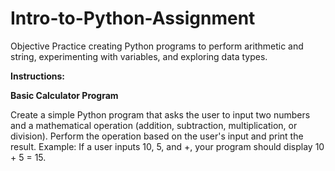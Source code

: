 # Intro-to-Python-Assignment
Objective  Practice creating Python programs to perform arithmetic and string, experimenting with variables, and exploring data types. 

**Instructions:**

**Basic Calculator Program**

Create a simple Python program that asks the user to input two numbers and a mathematical operation (addition, subtraction, multiplication, or division).
Perform the operation based on the user's input and print the result.
Example: If a user inputs 10, 5, and +, your program should display 10 + 5 = 15.
